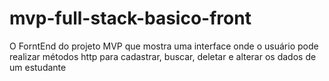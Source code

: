 # mvp-full-stack-basico-front
O ForntEnd do projeto MVP que mostra uma interface onde o usuário pode realizar métodos http para cadastrar, buscar, deletar e alterar os dados de um estudante
